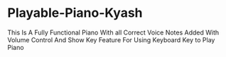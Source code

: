 # Playable-Piano-Kyash
This Is A Fully Functional Piano With all Correct Voice Notes Added With Volume Control And Show Key Feature For Using Keyboard Key to Play Piano
